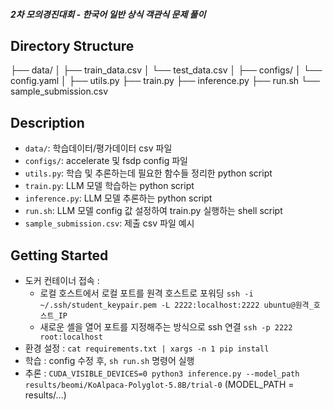 ##### 2차 모의경진대회 - 한국어 일반 상식 객관식 문제 풀이 ######

## Directory Structure 
├── data/
│   ├── train_data.csv
│   └── test_data.csv
│
├── configs/
│   └── config.yaml
│
├── utils.py
├── train.py
├── inference.py
├── run.sh
└── sample_submission.csv

## Description
- `data/`: 학습데이터/평가데이터 csv 파일 
- `configs/`: accelerate 및 fsdp config 파일
- `utils.py`: 학습 및 추론하는데 필요한 함수들 정리한 python script
- `train.py`: LLM 모델 학습하는 python script
- `inference.py`: LLM 모델 추론하는 python script
- `run.sh`: LLM 모델 config 값 설정하여 train.py 실행하는 shell script
- `sample_submission.csv`: 제출 csv 파일 예시

## Getting Started
- 도커 컨테이너 접속 : 
    - 로컬 호스트에서 로컬 포트를 원격 호스트로 포워딩 
        `ssh -i ~/.ssh/student_keypair.pem -L 2222:localhost:2222 ubuntu@원격_호스트_IP`
    - 새로운 셸을 열어 포트를 지정해주는 방식으로 ssh 연결
        `ssh -p 2222 root:localhost`
- 환경 설정 : `cat requirements.txt | xargs -n 1 pip install`
- 학습 : config 수정 후, `sh run.sh` 명령어 실행 
- 추론 : `CUDA_VISIBLE_DEVICES=0 python3 inference.py --model_path results/beomi/KoAlpaca-Polyglot-5.8B/trial-0`
  (MODEL_PATH = results/...)